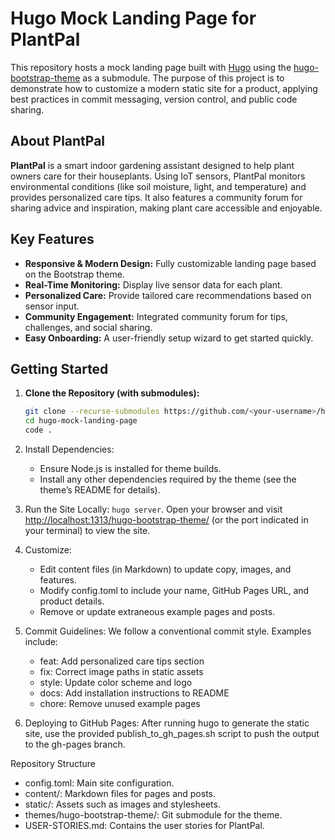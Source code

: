 # Hugo Mock Landing Page for PlantPal

This repository hosts a mock landing page built with [Hugo](https://gohugo.io/) using the [hugo-bootstrap-theme](https://github.com/filipecarneiro/hugo-bootstrap-theme) as a submodule. The purpose of this project is to demonstrate how to customize a modern static site for a product, applying best practices in commit messaging, version control, and public code sharing.

## About PlantPal

**PlantPal** is a smart indoor gardening assistant designed to help plant owners care for their houseplants. Using IoT sensors, PlantPal monitors environmental conditions (like soil moisture, light, and temperature) and provides personalized care tips. It also features a community forum for sharing advice and inspiration, making plant care accessible and enjoyable.

## Key Features

- **Responsive & Modern Design:** Fully customizable landing page based on the Bootstrap theme.
- **Real-Time Monitoring:** Display live sensor data for each plant.
- **Personalized Care:** Provide tailored care recommendations based on sensor input.
- **Community Engagement:** Integrated community forum for tips, challenges, and social sharing.
- **Easy Onboarding:** A user-friendly setup wizard to get started quickly.

## Getting Started

1. **Clone the Repository (with submodules):**

   ```bash
   git clone --recurse-submodules https://github.com/<your-username>/hugo-mock-landing-page.git
   cd hugo-mock-landing-page
   code .

2. Install Dependencies:

    - Ensure Node.js is installed for theme builds.
    - Install any other dependencies required by the theme (see the theme’s README for details).

3. Run the Site Locally: `hugo server`. Open your browser and visit <http://localhost:1313/hugo-bootstrap-theme/> (or the port indicated in your terminal) to view the site.

4. Customize:

    - Edit content files (in Markdown) to update copy, images, and features.
    - Modify config.toml to include your name, GitHub Pages URL, and product details.
    - Remove or update extraneous example pages and posts.

5. Commit Guidelines: We follow a conventional commit style. Examples include:

    - feat: Add personalized care tips section
    - fix: Correct image paths in static assets
    - style: Update color scheme and logo
    - docs: Add installation instructions to README
    - chore: Remove unused example pages

6. Deploying to GitHub Pages: After running hugo to generate the static site, use the provided publish_to_gh_pages.sh script to push the output to the gh-pages branch.

Repository Structure

- config.toml: Main site configuration.
- content/: Markdown files for pages and posts.
- static/: Assets such as images and stylesheets.
- themes/hugo-bootstrap-theme/: Git submodule for the theme.
- USER-STORIES.md: Contains the user stories for PlantPal.
